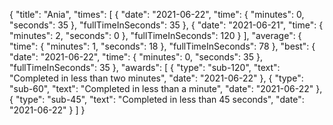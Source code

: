 {
  "title": "Ania",
  "times": [
    {
      "date": "2021-06-22",
      "time": {
        "minutes": 0,
        "seconds": 35
      },
      "fullTimeInSeconds": 35
    },
    {
      "date": "2021-06-21",
      "time": {
        "minutes": 2,
        "seconds": 0
      },
      "fullTimeInSeconds": 120
    }
  ],
  "average": {
    "time": {
      "minutes": 1,
      "seconds": 18
    },
    "fullTimeInSeconds": 78
  },
  "best": {
    "date": "2021-06-22",
    "time": {
      "minutes": 0,
      "seconds": 35
    },
    "fullTimeInSeconds": 35
  },
  "awards": [
    {
      "type": "sub-120",
      "text": "Completed in less than two minutes",
      "date": "2021-06-22"
    },
    {
      "type": "sub-60",
      "text": "Completed in less than a minute",
      "date": "2021-06-22"
    },
    {
      "type": "sub-45",
      "text": "Completed in less than 45 seconds",
      "date": "2021-06-22"
    }
  ]
}